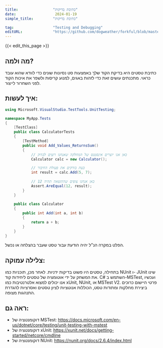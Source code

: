 ```yaml
---
title:                "כתיבת בדיקות"
date:                  2024-01-19
simple_title:         "כתיבת בדיקות"

tag:                  "Testing and Debugging"
editURL:              "https://github.com/dogweather/forkful/blob/master/content/he/c-sharp/writing-tests.md"
---
```


{{< edit_this_page >}}

## מה ולמה?

כתיבת טסטים היא בדיקת הקוד שלך באמצעות סט נסיונות שונים כדי לוודא שהוא עובד כראוי. מתכנתים עושים זאת כדי לזהות באגים, למנוע קריסות ולשפר את איכות הקוד לפני השחרור לייצור.

## איך לעשות:

```C#
using Microsoft.VisualStudio.TestTools.UnitTesting;

namespace MyApp.Tests
{
    [TestClass]
    public class CalculatorTests
    {
        [TestMethod]
        public void Add_Values_ReturnsSum()
        {
            // כאן אנו יוצרים אינסטנס של המחלקה שאנחנו רוצים לבדוק
            Calculator calc = new Calculator();

            // כעת בודקים את פעולת החיבור
            int result = calc.Add(5, 7);
            
            // כאן אנחנו צופים שהתוצאה תהיה 12
            Assert.AreEqual(12, result);
        }
    }
    
    public class Calculator
    {
        public int Add(int a, int b)
        {
            return a + b;
        }
    }
}
```
הפלט במקרה הנ"ל יהיה הודעת עבור טסט שעבר בהצלחה או נכשל.

## צלילה עמוקה:

בתחילה, טסטים היו פשוט בדיקות ידניות. לאחר מכן, תוכניות כמו NUnit ו- JUnit שינו את המשחק על ידי אוטומציה של טסטים ליחידות קוד. C# השתמש ב-MSTest, ועכשיו אנו יכולים למצוא אלטרנטיבות כמו xUnit, NUnit, או MSTest V2. פרטי היישום כרוכים ביצירת מחלקות ומתודות טסט, הכוללות אנוטציות לציון טסטים ואסרציות להגדרת התנהגות מצופה.

## ראה גם:

- דוקומנטציה של MSTest: https://docs.microsoft.com/en-us/dotnet/core/testing/unit-testing-with-mstest
- דוקומנטציה של xUnit: https://xunit.net/docs/getting-started/netcore/cmdline
- דוקומנטציה של NUnit: https://nunit.org/docs/2.6.4/index.html
